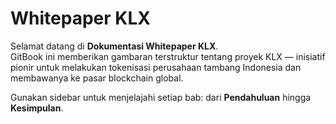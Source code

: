 # Whitepaper KLX

Selamat datang di **Dokumentasi Whitepaper KLX**.  
GitBook ini memberikan gambaran terstruktur tentang proyek KLX — inisiatif pionir untuk melakukan tokenisasi perusahaan tambang Indonesia dan membawanya ke pasar blockchain global.  

Gunakan sidebar untuk menjelajahi setiap bab: dari **Pendahuluan** hingga **Kesimpulan**.
